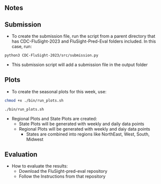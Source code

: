 ## Notes

## Submission
- To create the submission file, run the script from a parent directory that has CDC-FluSight-2023 and FluSight-Pred-Eval folders included. In this case, run:

```bash 
python3 CDC-FluSight-2023/src/submission.py
```

- This submission script will add a submission file in the output folder

## Plots
- To create the seasonal plots for this week, use:

```bash
chmod +x ./bin/run_plots.sh
```

```bash
./bin/run_plots.sh
```

- Regional Plots and State Plots are created:
    - State Plots will be generated with weekly and daily data points
    - Regional Plots will be generated with weekly and daiy data points
        - States are combined into regions like NorthEast, West, South, Midwest

## Evaluation
- How to evaluate the results: 
    - Download the FluSight-pred-eval repository
    - Follow the Instructions from that repository